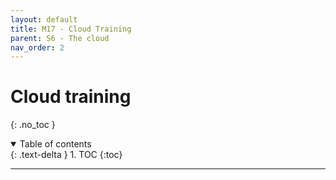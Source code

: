 ```yaml
---
layout: default
title: M17 - Cloud Training
parent: S6 - The cloud
nav_order: 2
---
```


# Cloud training
{: .no_toc }

<details open markdown="block">
  <summary>
    Table of contents
  </summary>
  {: .text-delta }
1. TOC
{:toc}
</details>

---